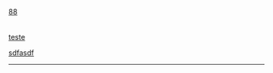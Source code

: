 [88](https://github.com/guilhermeprokisch/ideias/issues/88) 
###### 

[teste](teste)

[sdfasdf](sdfasdf)



-------------------------------------------------------------------------------

